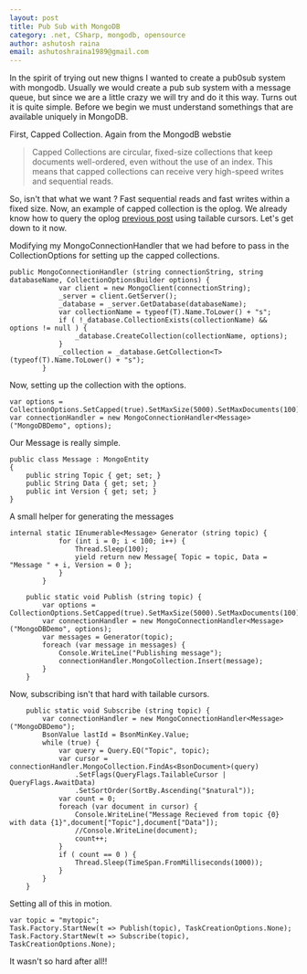 ```yaml
---
layout: post
title: Pub Sub with MongoDB
category: .net, CSharp, mongodb, opensource
author: ashutosh raina
email: ashutoshraina1989@gmail.com
---
```

In the spirit of trying out new thigns I wanted to create a pub0sub system with mongodb. Usually we would create a pub sub system with a message queue, but since we are a little crazy we will try and do it this way. Turns out it is quite simple. Before we begin we must understand somethings that are available uniquely in MongoDB.
<!--excerpt-->
First, Capped Collection. Again from the MongodB webstie 

> Capped Collections are circular, fixed-size collections that keep documents well-ordered, even without the use of an index. This means that capped collections can receive very high-speed writes and sequential reads.

So, isn't that what we want ? Fast sequential reads and fast writes within a fixed size. Now, an example of capped collection is the oplog. We already know how to query the oplog [previous post](/2014/01/querying-oplog-mongodb  "previous post") using tailable cursors. Let's get down to it now.

Modifying my MongoConnectionHandler that we had before to pass in the CollectionOptions for setting up the capped collections.

    public MongoConnectionHandler (string connectionString, string databaseName, CollectionOptionsBuilder options) {
                var client = new MongoClient(connectionString);
                _server = client.GetServer();
                _database = _server.GetDatabase(databaseName);
                var collectionName = typeof(T).Name.ToLower() + "s";
                if ( !_database.CollectionExists(collectionName) && options != null ) {
                    _database.CreateCollection(collectionName, options);
                }
                _collection = _database.GetCollection<T>(typeof(T).Name.ToLower() + "s");
            }

Now, setting up the collection with the options.

    var options = CollectionOptions.SetCapped(true).SetMaxSize(5000).SetMaxDocuments(100);
    var connectionHandler = new MongoConnectionHandler<Message>("MongoDBDemo", options);

Our Message is really simple.

    public class Message : MongoEntity
    {
        public string Topic { get; set; }
        public String Data { get; set; }
        public int Version { get; set; }
    }

A small helper for generating the messages

    internal static IEnumerable<Message> Generator (string topic) {
                for (int i = 0; i < 100; i++) {
                    Thread.Sleep(100);
                    yield return new Message{ Topic = topic, Data = "Message " + i, Version = 0 };
                }
            }

        public static void Publish (string topic) {
            var options = CollectionOptions.SetCapped(true).SetMaxSize(5000).SetMaxDocuments(100);
            var connectionHandler = new MongoConnectionHandler<Message>("MongoDBDemo", options);
            var messages = Generator(topic);
            foreach (var message in messages) {
                Console.WriteLine("Publishing message");
                connectionHandler.MongoCollection.Insert(message);
            }
        }

Now, subscribing isn't that hard with tailable cursors.

        public static void Subscribe (string topic) {
            var connectionHandler = new MongoConnectionHandler<Message>("MongoDBDemo");
            BsonValue lastId = BsonMinKey.Value;
            while (true) {
                var query = Query.EQ("Topic", topic);
                var cursor = connectionHandler.MongoCollection.FindAs<BsonDocument>(query)
                    .SetFlags(QueryFlags.TailableCursor | QueryFlags.AwaitData)
                    .SetSortOrder(SortBy.Ascending("$natural"));
                var count = 0;
                foreach (var document in cursor) {
                    Console.WriteLine("Message Recieved from topic {0} with data {1}",document["Topic"],document["Data"]);
                    //Console.WriteLine(document);
                    count++;
                }
                if ( count == 0 ) {
                    Thread.Sleep(TimeSpan.FromMilliseconds(1000));
                }
            }  
        }

Setting all of this in motion.

    var topic = "mytopic";
    Task.Factory.StartNew(t => Publish(topic), TaskCreationOptions.None);
    Task.Factory.StartNew(t => Subscribe(topic), TaskCreationOptions.None); 

It wasn't so hard after all!!